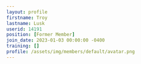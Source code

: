 ```yaml
---
layout: profile
firstname: Troy
lastname: Lusk
userid: 14191
position: [Former Member]
join_date: 2023-01-03 00:00:00 -0400
training: []
profile: /assets/img/members/default/avatar.png
---
```

